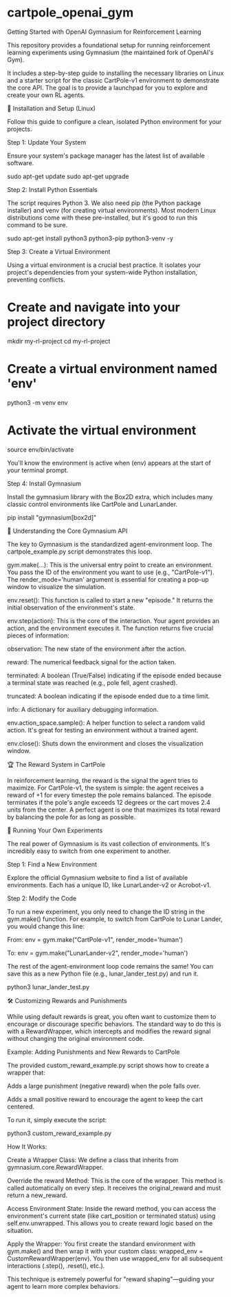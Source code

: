 # cartpole_openai_gym

Getting Started with OpenAI Gymnasium for Reinforcement Learning

This repository provides a foundational setup for running reinforcement learning experiments using Gymnasium (the maintained fork of OpenAI's Gym).

It includes a step-by-step guide to installing the necessary libraries on Linux and a starter script for the classic CartPole-v1 environment to demonstrate the core API. The goal is to provide a launchpad for you to explore and create your own RL agents.

🚀 Installation and Setup (Linux)

Follow this guide to configure a clean, isolated Python environment for your projects.

Step 1: Update Your System

Ensure your system's package manager has the latest list of available software.

sudo apt-get update
sudo apt-get upgrade


Step 2: Install Python Essentials

The script requires Python 3. We also need pip (the Python package installer) and venv (for creating virtual environments). Most modern Linux distributions come with these pre-installed, but it's good to run this command to be sure.

sudo apt-get install python3 python3-pip python3-venv -y


Step 3: Create a Virtual Environment

Using a virtual environment is a crucial best practice. It isolates your project's dependencies from your system-wide Python installation, preventing conflicts.

# Create and navigate into your project directory
mkdir my-rl-project
cd my-rl-project

# Create a virtual environment named 'env'
python3 -m venv env

# Activate the virtual environment
source env/bin/activate


You'll know the environment is active when (env) appears at the start of your terminal prompt.

Step 4: Install Gymnasium

Install the gymnasium library with the Box2D extra, which includes many classic control environments like CartPole and LunarLander.

pip install "gymnasium[box2d]"


🤖 Understanding the Core Gymnasium API

The key to Gymnasium is the standardized agent-environment loop. The cartpole_example.py script demonstrates this loop.

gym.make(...): This is the universal entry point to create an environment. You pass the ID of the environment you want to use (e.g., "CartPole-v1"). The render_mode='human' argument is essential for creating a pop-up window to visualize the simulation.

env.reset(): This function is called to start a new "episode." It returns the initial observation of the environment's state.

env.step(action): This is the core of the interaction. Your agent provides an action, and the environment executes it. The function returns five crucial pieces of information:

observation: The new state of the environment after the action.

reward: The numerical feedback signal for the action taken.

terminated: A boolean (True/False) indicating if the episode ended because a terminal state was reached (e.g., pole fell, agent crashed).

truncated: A boolean indicating if the episode ended due to a time limit.

info: A dictionary for auxiliary debugging information.

env.action_space.sample(): A helper function to select a random valid action. It's great for testing an environment without a trained agent.

env.close(): Shuts down the environment and closes the visualization window.

🏆 The Reward System in CartPole

In reinforcement learning, the reward is the signal the agent tries to maximize. For CartPole-v1, the system is simple: the agent receives a reward of +1 for every timestep the pole remains balanced. The episode terminates if the pole's angle exceeds 12 degrees or the cart moves 2.4 units from the center. A perfect agent is one that maximizes its total reward by balancing the pole for as long as possible.

🧪 Running Your Own Experiments

The real power of Gymnasium is its vast collection of environments. It's incredibly easy to switch from one experiment to another.

Step 1: Find a New Environment

Explore the official Gymnasium website to find a list of available environments. Each has a unique ID, like LunarLander-v2 or Acrobot-v1.

Step 2: Modify the Code

To run a new experiment, you only need to change the ID string in the gym.make() function. For example, to switch from CartPole to Lunar Lander, you would change this line:

From:
env = gym.make("CartPole-v1", render_mode='human')

To:
env = gym.make("LunarLander-v2", render_mode='human')

The rest of the agent-environment loop code remains the same! You can save this as a new Python file (e.g., lunar_lander_test.py) and run it.

python3 lunar_lander_test.py


🛠️ Customizing Rewards and Punishments

While using default rewards is great, you often want to customize them to encourage or discourage specific behaviors. The standard way to do this is with a RewardWrapper, which intercepts and modifies the reward signal without changing the original environment code.

Example: Adding Punishments and New Rewards to CartPole

The provided custom_reward_example.py script shows how to create a wrapper that:

Adds a large punishment (negative reward) when the pole falls over.

Adds a small positive reward to encourage the agent to keep the cart centered.

To run it, simply execute the script:

python3 custom_reward_example.py


How It Works:

Create a Wrapper Class: We define a class that inherits from gymnasium.core.RewardWrapper.

Override the reward Method: This is the core of the wrapper. This method is called automatically on every step. It receives the original_reward and must return a new_reward.

Access Environment State: Inside the reward method, you can access the environment's current state (like cart_position or terminated status) using self.env.unwrapped. This allows you to create reward logic based on the situation.

Apply the Wrapper: You first create the standard environment with gym.make() and then wrap it with your custom class: wrapped_env = CustomRewardWrapper(env). You then use wrapped_env for all subsequent interactions (.step(), .reset(), etc.).

This technique is extremely powerful for "reward shaping"—guiding your agent to learn more complex behaviors.
